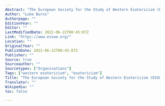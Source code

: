```yaml
---
Abstract: "The European Society for the Study of Western Esotericism (ESSWE) is a learned society established in 2005 to advance the academic study of the various manifestations of Western esotericism from late antiquity to the present and to secure the future development of the field."
Author: "Luke Burns"
Authorpage: ""
EditionYear: ""
Editor: ""
LastModifiedDate: 2022-06-22T00:45:07Z
Link: "https://www.esswe.org/"
Location: ""
OriginalYear: ""
PublishDate: 2022-06-22T00:45:07Z
Publisher: ""
Source: true
Sourceauthor: ""
Sourcetypes: ["Organisations"]
Tags: ["western esotericism", "esotericism"]
Title: "The European Society for the Study of Western Esotericism (ESSWE)"
Translator: ""
Wikipedia: ""
toc: false

---
```

